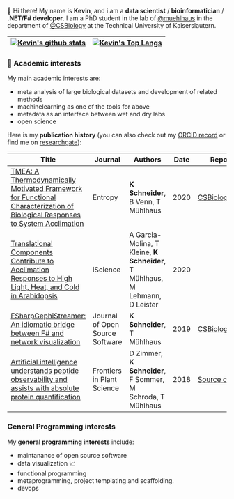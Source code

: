 :wave: Hi there! My name is **Kevin**, and i am a **data scientist** / **bioinformatician** / **.NET/F# developer**. I am a PhD student in the lab of [@muehlhaus](https://github.com/muehlhaus) in the department of [@CSBiology](https://github.com/CSBiology) at the Technical University of Kaiserslautern.

|[![Kevin's github stats](https://github-readme-stats.vercel.app/api?username=kMutagene&show_icons=true&theme=synthwave&count_private=true&hide=stars)](https://github.com/anuraghazra/github-readme-stats)|[![Kevin's Top Langs](https://github-readme-stats.vercel.app/api/top-langs/?username=kMutagene&layout=compact&hide=html,plpgsql)](https://github.com/anuraghazra/github-readme-stats)|
|---|---|



### :mag_right: Academic interests

My main academic interests are:
 - meta analysis of large biological datasets and development of related methods
 - machinelearning as one of the tools for above
 - metadata as an interface between wet and dry labs
 - open science


Here is my **publication history** (you can also check out my [ORCID record](https://orcid.org/0000-0002-2198-5262) or find me on [researchgate](https://www.researchgate.net/profile/Kevin_Schneider10)):

|Title|Journal|Authors|Date|Repository(if applicable)|
|---|---|---|---|---|
|[TMEA: A Thermodynamically Motivated Framework for Functional Characterization of Biological Responses to System Acclimation](https://doi.org/10.3390/e22091030)| Entropy | **K Schneider**, B Venn, T Mühlhaus | 2020 | [CSBiology/TMEA](https://github.com/CSBiology/TMEA) |
|[Translational Components Contribute to Acclimation Responses to High Light, Heat, and Cold in Arabidopsis](https://www.sciencedirect.com/science/article/pii/S2589004220305186)|iScience|A Garcia-Molina, T Kleine, **K Schneider**, T Mühlhaus, M Lehmann, D Leister|2020| |
|[FSharpGephiStreamer: An idiomatic bridge between F# and network visualization](https://joss.theoj.org/papers/10.21105/joss.01445.pdf)|Journal of Open Source Software|**K Schneider**, T Mühlhaus|2019|[CSBiology/FSharpGephiStreamer](https://github.com/CSBiology/FSharpGephiStreamer)|
|[Artificial intelligence understands peptide observability and assists with absolute protein quantification](https://www.frontiersin.org/articles/10.3389/fpls.2018.01559/full)|Frontiers in Plant Science|D Zimmer, **K Schneider**, F Sommer, M Schroda, T Mühlhaus|2018|[Source code in BioFSharp](https://github.com/CSBiology/BioFSharp/blob/master/src/BioFSharp.ML/DPPOP.fs)|


### General Programming interests

My **general programming interests** include:

 - maintanance of open source software
 - data visualization :chart_with_upwards_trend:
 - functional programming
 - metaprogramming, project templating and scaffolding.
 - devops
